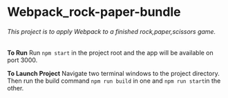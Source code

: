# Webpack_rock-paper-bundle

###### This project is to apply Webpack to a finished rock,paper,scissors game.

**To Run**
Run `npm start` in the project root and the app will be available on port 3000.

**To Launch Project**
Navigate two terminal windows to the project directory. Then run the build command `npm run build` in one and `npm run start`in the other.
